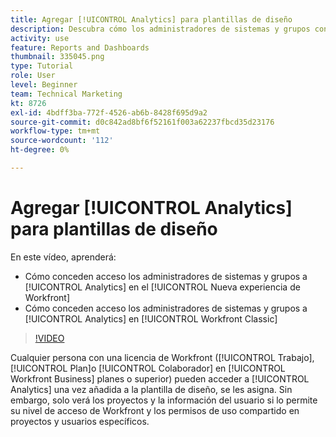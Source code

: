 ```yaml
---
title: Agregar [!UICONTROL Analytics] para plantillas de diseño
description: Descubra cómo los administradores de sistemas y grupos conceden acceso a Analytics en la nueva experiencia de Workfront y en [!DNL  Workfront] Clásico.
activity: use
feature: Reports and Dashboards
thumbnail: 335045.png
type: Tutorial
role: User
level: Beginner
team: Technical Marketing
kt: 8726
exl-id: 4bdff3ba-772f-4526-ab6b-8428f695d9a2
source-git-commit: d0c842ad8bf6f52161f003a62237fbcd35d23176
workflow-type: tm+mt
source-wordcount: '112'
ht-degree: 0%

---
```


# Agregar [!UICONTROL Analytics] para plantillas de diseño

En este vídeo, aprenderá:

* Cómo conceden acceso los administradores de sistemas y grupos a [!UICONTROL Analytics] en el [!UICONTROL Nueva experiencia de Workfront]
* Cómo conceden acceso los administradores de sistemas y grupos a [!UICONTROL Analytics] en [!UICONTROL Workfront Classic]

>[!VIDEO](https://video.tv.adobe.com/v/335045/?quality=12)

Cualquier persona con una licencia de Workfront ([!UICONTROL Trabajo], [!UICONTROL Plan]o [!UICONTROL Colaborador] en [!UICONTROL Workfront Business] planes o superior) pueden acceder a [!UICONTROL Analytics] una vez añadida a la plantilla de diseño, se les asigna. Sin embargo, solo verá los proyectos y la información del usuario si lo permite su nivel de acceso de Workfront y los permisos de uso compartido en proyectos y usuarios específicos.
